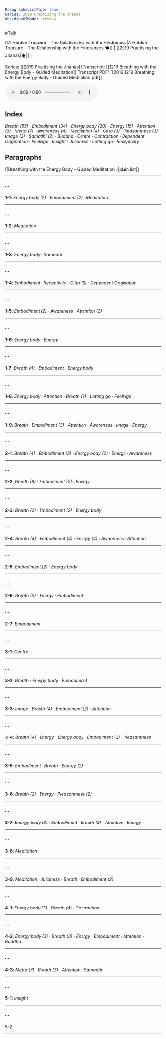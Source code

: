 ```yaml
---
ParagraphsListPage: true
Series: 2019 Practising the Jhanas
obsidianUIMode: preview
---
```

#Talk

[[A Hidden Treasure - The Relationship with the Hindrances|A Hidden Treasure - The Relationship with the Hindrances 🡄]] | [[2019 Practising the Jhanas|🡅]] | 

Series: [[2019 Practising the Jhanas]]
Transcript: [[1219 Breathing with the Energy Body - Guided Meditation]]
Transcript PDF: [[2019_1219 Breathing with the Energy Body - Guided Meditation.pdf]]

<audio controls preload=metadata style=" width:300px;" controlslist="nodownload"><source src="https://dharmaseed.org/talks/60862/20191219-Rob_Burbea-GAIA-breathing_with_the_energy_body_guided_meditation-60862.mp3" type="audio/mpeg">???</audio>

## Index
<span class="counts">_<a data-href="Breath" class="internal-link">Breath</a> (55) · <a data-href="Embodiment" class="internal-link">Embodiment</a> (34) · <a data-href="Energy body" class="internal-link">Energy body</a> (20) · <a data-href="Energy" class="internal-link">Energy</a> (15) · <a data-href="Attention" class="internal-link">Attention</a> (9) · <a data-href="Metta" class="internal-link">Metta</a> (7) · <a data-href="Awareness" class="internal-link">Awareness</a> (4) · <a data-href="Meditation" class="internal-link">Meditation</a> (4) · <a data-href="Citta" class="internal-link">Citta</a> (3) · <a data-href="Pleasantness" class="internal-link">Pleasantness</a> (3) · <a data-href="Image" class="internal-link">Image</a> (2) · <a data-href="Samadhi" class="internal-link">Samadhi</a> (2) · <a data-href="Buddha" class="internal-link">Buddha</a> · <a data-href="Centre" class="internal-link">Centre</a> · <a data-href="Contraction" class="internal-link">Contraction</a> · <a data-href="Dependent Origination" class="internal-link">Dependent Origination</a> · <a data-href="Feelings" class="internal-link">Feelings</a> · <a data-href="Insight" class="internal-link">Insight</a> · <a data-href="Juiciness" class="internal-link">Juiciness</a> · <a data-href="Letting go" class="internal-link">Letting go</a> · <a data-href="Receptivity" class="internal-link">Receptivity</a>_</span>
<br/>

## Paragraphs
[[Breathing with the Energy Body - Guided Meditation -|plain list]]

---
##### ...
<span class="counts">**<a aria-label-position="top" aria-label="1219 Breathing with the Energy Body - Guided Meditation > ^1-1" data-href="1219 Breathing with the Energy Body - Guided Meditation#^1-1" class="internal-link">1-1</a>**: _<a data-href="Energy body" class="internal-link">Energy body</a> (2) · <a data-href="Embodiment" class="internal-link">Embodiment</a> (2) · <a data-href="Meditation" class="internal-link">Meditation</a>_</span>

---
##### ...
<span class="counts">**<a aria-label-position="top" aria-label="1219 Breathing with the Energy Body - Guided Meditation > ^1-2" data-href="1219 Breathing with the Energy Body - Guided Meditation#^1-2" class="internal-link">1-2</a>**: _<a data-href="Meditation" class="internal-link">Meditation</a>_</span>

---
##### ...
<span class="counts">**<a aria-label-position="top" aria-label="1219 Breathing with the Energy Body - Guided Meditation > ^1-3" data-href="1219 Breathing with the Energy Body - Guided Meditation#^1-3" class="internal-link">1-3</a>**: _<a data-href="Energy body" class="internal-link">Energy body</a> · <a data-href="Samadhi" class="internal-link">Samadhi</a>_</span>

---
##### ...
<span class="counts">**<a aria-label-position="top" aria-label="1219 Breathing with the Energy Body - Guided Meditation > ^1-4" data-href="1219 Breathing with the Energy Body - Guided Meditation#^1-4" class="internal-link">1-4</a>**: _<a data-href="Embodiment" class="internal-link">Embodiment</a> · <a data-href="Receptivity" class="internal-link">Receptivity</a> · <a data-href="Citta" class="internal-link">Citta</a> (3) · <a data-href="Dependent Origination" class="internal-link">Dependent Origination</a>_</span>

---
##### ...
<span class="counts">**<a aria-label-position="top" aria-label="1219 Breathing with the Energy Body - Guided Meditation > ^1-5" data-href="1219 Breathing with the Energy Body - Guided Meditation#^1-5" class="internal-link">1-5</a>**: _<a data-href="Embodiment" class="internal-link">Embodiment</a> (2) · <a data-href="Awareness" class="internal-link">Awareness</a> · <a data-href="Attention" class="internal-link">Attention</a> (2)_</span>

---
##### ...
<span class="counts">**<a aria-label-position="top" aria-label="1219 Breathing with the Energy Body - Guided Meditation > ^1-6" data-href="1219 Breathing with the Energy Body - Guided Meditation#^1-6" class="internal-link">1-6</a>**: _<a data-href="Energy body" class="internal-link">Energy body</a> · <a data-href="Energy" class="internal-link">Energy</a>_</span>

---
##### ...
<span class="counts">**<a aria-label-position="top" aria-label="1219 Breathing with the Energy Body - Guided Meditation > ^1-7" data-href="1219 Breathing with the Energy Body - Guided Meditation#^1-7" class="internal-link">1-7</a>**: _<a data-href="Breath" class="internal-link">Breath</a> (4) · <a data-href="Embodiment" class="internal-link">Embodiment</a> · <a data-href="Energy body" class="internal-link">Energy body</a>_</span>

---
##### ...
<span class="counts">**<a aria-label-position="top" aria-label="1219 Breathing with the Energy Body - Guided Meditation > ^1-8" data-href="1219 Breathing with the Energy Body - Guided Meditation#^1-8" class="internal-link">1-8</a>**: _<a data-href="Energy body" class="internal-link">Energy body</a> · <a data-href="Attention" class="internal-link">Attention</a> · <a data-href="Breath" class="internal-link">Breath</a> (2) · <a data-href="Letting go" class="internal-link">Letting go</a> · <a data-href="Feelings" class="internal-link">Feelings</a>_</span>

---
##### ...
<span class="counts">**<a aria-label-position="top" aria-label="1219 Breathing with the Energy Body - Guided Meditation > ^1-9" data-href="1219 Breathing with the Energy Body - Guided Meditation#^1-9" class="internal-link">1-9</a>**: _<a data-href="Breath" class="internal-link">Breath</a> · <a data-href="Embodiment" class="internal-link">Embodiment</a> (3) · <a data-href="Attention" class="internal-link">Attention</a> · <a data-href="Awareness" class="internal-link">Awareness</a> · <a data-href="Image" class="internal-link">Image</a> · <a data-href="Energy" class="internal-link">Energy</a>_</span>

---
##### ...
<span class="counts">**<a aria-label-position="top" aria-label="1219 Breathing with the Energy Body - Guided Meditation > ^2-1" data-href="1219 Breathing with the Energy Body - Guided Meditation#^2-1" class="internal-link">2-1</a>**: _<a data-href="Breath" class="internal-link">Breath</a> (4) · <a data-href="Embodiment" class="internal-link">Embodiment</a> (3) · <a data-href="Energy body" class="internal-link">Energy body</a> (2) · <a data-href="Energy" class="internal-link">Energy</a> · <a data-href="Awareness" class="internal-link">Awareness</a>_</span>

---
##### ...
<span class="counts">**<a aria-label-position="top" aria-label="1219 Breathing with the Energy Body - Guided Meditation > ^2-2" data-href="1219 Breathing with the Energy Body - Guided Meditation#^2-2" class="internal-link">2-2</a>**: _<a data-href="Breath" class="internal-link">Breath</a> (9) · <a data-href="Embodiment" class="internal-link">Embodiment</a> (2) · <a data-href="Energy" class="internal-link">Energy</a>_</span>

---
##### ...
<span class="counts">**<a aria-label-position="top" aria-label="1219 Breathing with the Energy Body - Guided Meditation > ^2-3" data-href="1219 Breathing with the Energy Body - Guided Meditation#^2-3" class="internal-link">2-3</a>**: _<a data-href="Breath" class="internal-link">Breath</a> (2) · <a data-href="Embodiment" class="internal-link">Embodiment</a> (2) · <a data-href="Energy body" class="internal-link">Energy body</a>_</span>

---
##### ...
<span class="counts">**<a aria-label-position="top" aria-label="1219 Breathing with the Energy Body - Guided Meditation > ^2-4" data-href="1219 Breathing with the Energy Body - Guided Meditation#^2-4" class="internal-link">2-4</a>**: _<a data-href="Breath" class="internal-link">Breath</a> (4) · <a data-href="Embodiment" class="internal-link">Embodiment</a> (4) · <a data-href="Energy" class="internal-link">Energy</a> (4) · <a data-href="Awareness" class="internal-link">Awareness</a> · <a data-href="Attention" class="internal-link">Attention</a>_</span>

---
##### ...
<span class="counts">**<a aria-label-position="top" aria-label="1219 Breathing with the Energy Body - Guided Meditation > ^2-5" data-href="1219 Breathing with the Energy Body - Guided Meditation#^2-5" class="internal-link">2-5</a>**: _<a data-href="Embodiment" class="internal-link">Embodiment</a> (2) · <a data-href="Energy body" class="internal-link">Energy body</a>_</span>

---
##### ...
<span class="counts">**<a aria-label-position="top" aria-label="1219 Breathing with the Energy Body - Guided Meditation > ^2-6" data-href="1219 Breathing with the Energy Body - Guided Meditation#^2-6" class="internal-link">2-6</a>**: _<a data-href="Breath" class="internal-link">Breath</a> (3) · <a data-href="Energy" class="internal-link">Energy</a> · <a data-href="Embodiment" class="internal-link">Embodiment</a>_</span>

---
##### ...
<span class="counts">**<a aria-label-position="top" aria-label="1219 Breathing with the Energy Body - Guided Meditation > ^2-7" data-href="1219 Breathing with the Energy Body - Guided Meditation#^2-7" class="internal-link">2-7</a>**: _<a data-href="Embodiment" class="internal-link">Embodiment</a>_</span>

---
##### ...
<span class="counts">**<a aria-label-position="top" aria-label="1219 Breathing with the Energy Body - Guided Meditation > ^3-1" data-href="1219 Breathing with the Energy Body - Guided Meditation#^3-1" class="internal-link">3-1</a>**: _<a data-href="Centre" class="internal-link">Centre</a>_</span>

---
##### ...
<span class="counts">**<a aria-label-position="top" aria-label="1219 Breathing with the Energy Body - Guided Meditation > ^3-2" data-href="1219 Breathing with the Energy Body - Guided Meditation#^3-2" class="internal-link">3-2</a>**: _<a data-href="Breath" class="internal-link">Breath</a> · <a data-href="Energy body" class="internal-link">Energy body</a> · <a data-href="Embodiment" class="internal-link">Embodiment</a>_</span>

---
##### ...
<span class="counts">**<a aria-label-position="top" aria-label="1219 Breathing with the Energy Body - Guided Meditation > ^3-3" data-href="1219 Breathing with the Energy Body - Guided Meditation#^3-3" class="internal-link">3-3</a>**: _<a data-href="Image" class="internal-link">Image</a> · <a data-href="Breath" class="internal-link">Breath</a> (4) · <a data-href="Embodiment" class="internal-link">Embodiment</a> (2) · <a data-href="Attention" class="internal-link">Attention</a>_</span>

---
##### ...
<span class="counts">**<a aria-label-position="top" aria-label="1219 Breathing with the Energy Body - Guided Meditation > ^3-4" data-href="1219 Breathing with the Energy Body - Guided Meditation#^3-4" class="internal-link">3-4</a>**: _<a data-href="Breath" class="internal-link">Breath</a> (4) · <a data-href="Energy" class="internal-link">Energy</a> · <a data-href="Energy body" class="internal-link">Energy body</a> · <a data-href="Embodiment" class="internal-link">Embodiment</a> (2) · <a data-href="Pleasantness" class="internal-link">Pleasantness</a>_</span>

---
##### ...
<span class="counts">**<a aria-label-position="top" aria-label="1219 Breathing with the Energy Body - Guided Meditation > ^3-5" data-href="1219 Breathing with the Energy Body - Guided Meditation#^3-5" class="internal-link">3-5</a>**: _<a data-href="Embodiment" class="internal-link">Embodiment</a> · <a data-href="Breath" class="internal-link">Breath</a> · <a data-href="Energy" class="internal-link">Energy</a> (2)_</span>

---
##### ...
<span class="counts">**<a aria-label-position="top" aria-label="1219 Breathing with the Energy Body - Guided Meditation > ^3-6" data-href="1219 Breathing with the Energy Body - Guided Meditation#^3-6" class="internal-link">3-6</a>**: _<a data-href="Breath" class="internal-link">Breath</a> (2) · <a data-href="Energy" class="internal-link">Energy</a> · <a data-href="Pleasantness" class="internal-link">Pleasantness</a> (2)_</span>

---
##### ...
<span class="counts">**<a aria-label-position="top" aria-label="1219 Breathing with the Energy Body - Guided Meditation > ^3-7" data-href="1219 Breathing with the Energy Body - Guided Meditation#^3-7" class="internal-link">3-7</a>**: _<a data-href="Energy body" class="internal-link">Energy body</a> (3) · <a data-href="Embodiment" class="internal-link">Embodiment</a> · <a data-href="Breath" class="internal-link">Breath</a> (3) · <a data-href="Attention" class="internal-link">Attention</a> · <a data-href="Energy" class="internal-link">Energy</a>_</span>

---
##### ...
<span class="counts">**<a aria-label-position="top" aria-label="1219 Breathing with the Energy Body - Guided Meditation > ^3-8" data-href="1219 Breathing with the Energy Body - Guided Meditation#^3-8" class="internal-link">3-8</a>**: _<a data-href="Meditation" class="internal-link">Meditation</a>_</span>

---
##### ...
<span class="counts">**<a aria-label-position="top" aria-label="1219 Breathing with the Energy Body - Guided Meditation > ^3-9" data-href="1219 Breathing with the Energy Body - Guided Meditation#^3-9" class="internal-link">3-9</a>**: _<a data-href="Meditation" class="internal-link">Meditation</a> · <a data-href="Juiciness" class="internal-link">Juiciness</a> · <a data-href="Breath" class="internal-link">Breath</a> · <a data-href="Embodiment" class="internal-link">Embodiment</a> (2)_</span>

---
##### ...
<span class="counts">**<a aria-label-position="top" aria-label="1219 Breathing with the Energy Body - Guided Meditation > ^4-1" data-href="1219 Breathing with the Energy Body - Guided Meditation#^4-1" class="internal-link">4-1</a>**: _<a data-href="Energy body" class="internal-link">Energy body</a> (3) · <a data-href="Breath" class="internal-link">Breath</a> (4) · <a data-href="Contraction" class="internal-link">Contraction</a>_</span>

---
##### ...
<span class="counts">**<a aria-label-position="top" aria-label="1219 Breathing with the Energy Body - Guided Meditation > ^4-2" data-href="1219 Breathing with the Energy Body - Guided Meditation#^4-2" class="internal-link">4-2</a>**: _<a data-href="Energy body" class="internal-link">Energy body</a> (2) · <a data-href="Breath" class="internal-link">Breath</a> (3) · <a data-href="Energy" class="internal-link">Energy</a> · <a data-href="Embodiment" class="internal-link">Embodiment</a> · <a data-href="Attention" class="internal-link">Attention</a> · <a data-href="Buddha" class="internal-link">Buddha</a>_</span>

---
##### ...
<span class="counts">**<a aria-label-position="top" aria-label="1219 Breathing with the Energy Body - Guided Meditation > ^4-3" data-href="1219 Breathing with the Energy Body - Guided Meditation#^4-3" class="internal-link">4-3</a>**: _<a data-href="Metta" class="internal-link">Metta</a> (7) · <a data-href="Breath" class="internal-link">Breath</a> (3) · <a data-href="Attention" class="internal-link">Attention</a> · <a data-href="Samadhi" class="internal-link">Samadhi</a>_</span>

---
##### ...
<span class="counts">**<a aria-label-position="top" aria-label="1219 Breathing with the Energy Body - Guided Meditation > ^5-1" data-href="1219 Breathing with the Energy Body - Guided Meditation#^5-1" class="internal-link">5-1</a>**: _<a data-href="Insight" class="internal-link">Insight</a>_</span>

---
##### ...
<span class="counts"><a aria-label-position="top" aria-label="1219 Breathing with the Energy Body - Guided Meditation > ^5-2" data-href="1219 Breathing with the Energy Body - Guided Meditation#^5-2" class="internal-link">5-2</a></span>

---
